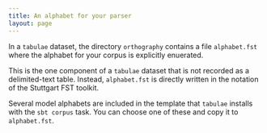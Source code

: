 ```yaml
---
title: An alphabet for your parser
layout: page
---
```


In a `tabulae` dataset, the directory `orthography` contains a file `alphabet.fst` where the alphabet for your corpus is explicitly enuerated.

This is the one component of a `tabulae` dataset that is not recorded as a delimited-text table.  Instead, `alphabet.fst` is directly written in the notation of the Stuttgart FST toolkit.

Several model alphabets are included in the template that `tabulae` installs with the `sbt corpus` task.  You can choose one of these and copy it to `alphabet.fst`.
